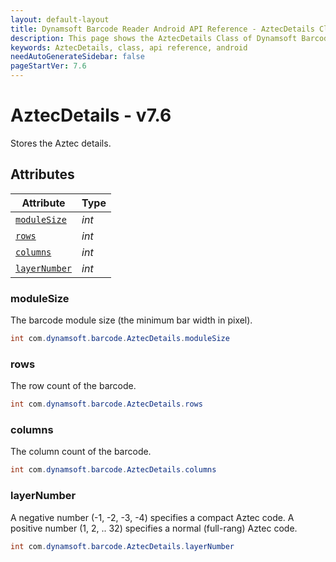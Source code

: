 ```yaml
---
layout: default-layout
title: Dynamsoft Barcode Reader Android API Reference - AztecDetails Class
description: This page shows the AztecDetails Class of Dynamsoft Barcode Reader for Android SDK.
keywords: AztecDetails, class, api reference, android
needAutoGenerateSidebar: false
pageStartVer: 7.6
---
```



# AztecDetails - v7.6

Stores the Aztec details.

## Attributes
  
| Attribute | Type |
|---------- | ----------- |
| [`moduleSize`](#modulesize) | *int* |
| [`rows`](#rows) | *int* |
| [`columns`](#columns) | *int* |
| [`layerNumber`](#layernumber) | *int* |

### moduleSize

The barcode module size (the minimum bar width in pixel).

```java
int com.dynamsoft.barcode.AztecDetails.moduleSize
```  

### rows

The row count of the barcode.

```java
int com.dynamsoft.barcode.AztecDetails.rows
```  

### columns

The column count of the barcode.

```java
int com.dynamsoft.barcode.AztecDetails.columns
```  

### layerNumber

A negative number (-1, -2, -3, -4) specifies a compact Aztec code. A positive number (1, 2, .. 32) specifies a normal (full-rang) Aztec code.  

```java
int com.dynamsoft.barcode.AztecDetails.layerNumber
```  
